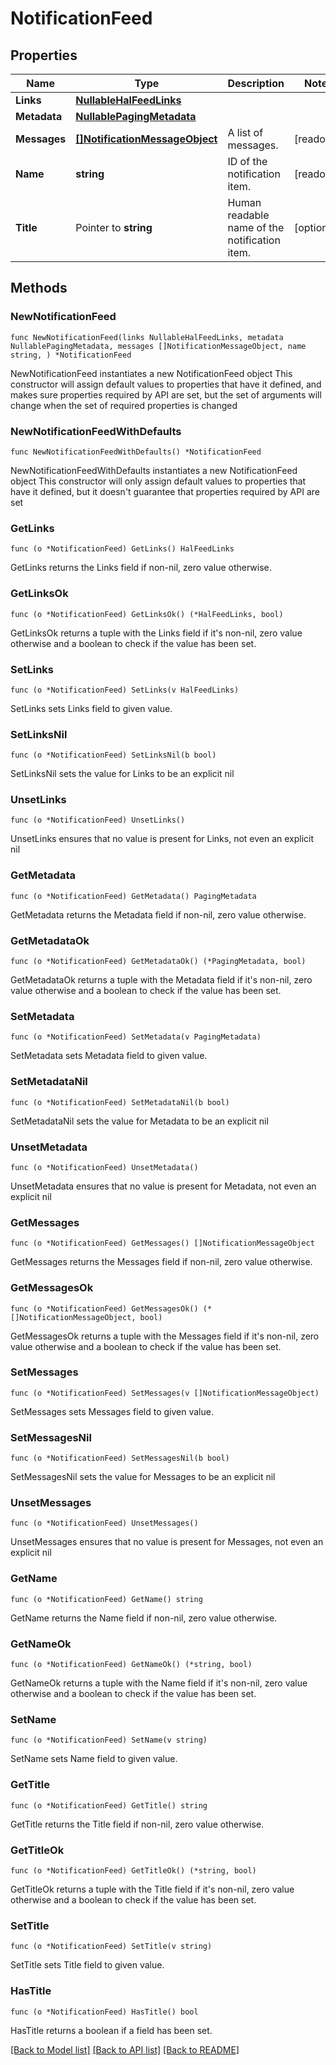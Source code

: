 <!--
Copyright (C) 2020-2025 Arm Limited or its affiliates and Contributors. All rights reserved.
SPDX-License-Identifier: Apache-2.0
-->
# NotificationFeed

## Properties

Name | Type | Description | Notes
------------ | ------------- | ------------- | -------------
**Links** | [**NullableHalFeedLinks**](HalFeedLinks.md) |  | 
**Metadata** | [**NullablePagingMetadata**](PagingMetadata.md) |  | 
**Messages** | [**[]NotificationMessageObject**](NotificationMessageObject.md) | A list of messages. | [readonly] 
**Name** | **string** | ID of the notification item. | [readonly] 
**Title** | Pointer to **string** | Human readable name of the notification item. | [optional] 

## Methods

### NewNotificationFeed

`func NewNotificationFeed(links NullableHalFeedLinks, metadata NullablePagingMetadata, messages []NotificationMessageObject, name string, ) *NotificationFeed`

NewNotificationFeed instantiates a new NotificationFeed object
This constructor will assign default values to properties that have it defined,
and makes sure properties required by API are set, but the set of arguments
will change when the set of required properties is changed

### NewNotificationFeedWithDefaults

`func NewNotificationFeedWithDefaults() *NotificationFeed`

NewNotificationFeedWithDefaults instantiates a new NotificationFeed object
This constructor will only assign default values to properties that have it defined,
but it doesn't guarantee that properties required by API are set

### GetLinks

`func (o *NotificationFeed) GetLinks() HalFeedLinks`

GetLinks returns the Links field if non-nil, zero value otherwise.

### GetLinksOk

`func (o *NotificationFeed) GetLinksOk() (*HalFeedLinks, bool)`

GetLinksOk returns a tuple with the Links field if it's non-nil, zero value otherwise
and a boolean to check if the value has been set.

### SetLinks

`func (o *NotificationFeed) SetLinks(v HalFeedLinks)`

SetLinks sets Links field to given value.


### SetLinksNil

`func (o *NotificationFeed) SetLinksNil(b bool)`

 SetLinksNil sets the value for Links to be an explicit nil

### UnsetLinks
`func (o *NotificationFeed) UnsetLinks()`

UnsetLinks ensures that no value is present for Links, not even an explicit nil
### GetMetadata

`func (o *NotificationFeed) GetMetadata() PagingMetadata`

GetMetadata returns the Metadata field if non-nil, zero value otherwise.

### GetMetadataOk

`func (o *NotificationFeed) GetMetadataOk() (*PagingMetadata, bool)`

GetMetadataOk returns a tuple with the Metadata field if it's non-nil, zero value otherwise
and a boolean to check if the value has been set.

### SetMetadata

`func (o *NotificationFeed) SetMetadata(v PagingMetadata)`

SetMetadata sets Metadata field to given value.


### SetMetadataNil

`func (o *NotificationFeed) SetMetadataNil(b bool)`

 SetMetadataNil sets the value for Metadata to be an explicit nil

### UnsetMetadata
`func (o *NotificationFeed) UnsetMetadata()`

UnsetMetadata ensures that no value is present for Metadata, not even an explicit nil
### GetMessages

`func (o *NotificationFeed) GetMessages() []NotificationMessageObject`

GetMessages returns the Messages field if non-nil, zero value otherwise.

### GetMessagesOk

`func (o *NotificationFeed) GetMessagesOk() (*[]NotificationMessageObject, bool)`

GetMessagesOk returns a tuple with the Messages field if it's non-nil, zero value otherwise
and a boolean to check if the value has been set.

### SetMessages

`func (o *NotificationFeed) SetMessages(v []NotificationMessageObject)`

SetMessages sets Messages field to given value.


### SetMessagesNil

`func (o *NotificationFeed) SetMessagesNil(b bool)`

 SetMessagesNil sets the value for Messages to be an explicit nil

### UnsetMessages
`func (o *NotificationFeed) UnsetMessages()`

UnsetMessages ensures that no value is present for Messages, not even an explicit nil
### GetName

`func (o *NotificationFeed) GetName() string`

GetName returns the Name field if non-nil, zero value otherwise.

### GetNameOk

`func (o *NotificationFeed) GetNameOk() (*string, bool)`

GetNameOk returns a tuple with the Name field if it's non-nil, zero value otherwise
and a boolean to check if the value has been set.

### SetName

`func (o *NotificationFeed) SetName(v string)`

SetName sets Name field to given value.


### GetTitle

`func (o *NotificationFeed) GetTitle() string`

GetTitle returns the Title field if non-nil, zero value otherwise.

### GetTitleOk

`func (o *NotificationFeed) GetTitleOk() (*string, bool)`

GetTitleOk returns a tuple with the Title field if it's non-nil, zero value otherwise
and a boolean to check if the value has been set.

### SetTitle

`func (o *NotificationFeed) SetTitle(v string)`

SetTitle sets Title field to given value.

### HasTitle

`func (o *NotificationFeed) HasTitle() bool`

HasTitle returns a boolean if a field has been set.


[[Back to Model list]](../README.md#documentation-for-models) [[Back to API list]](../README.md#documentation-for-api-endpoints) [[Back to README]](../README.md)


